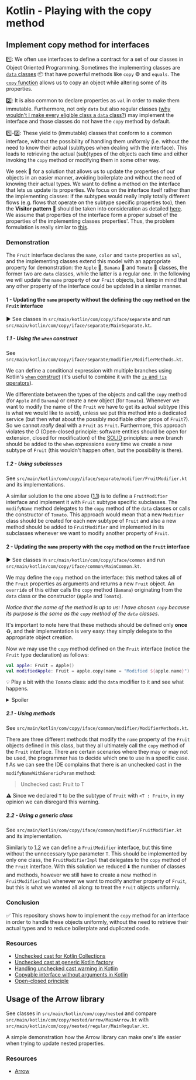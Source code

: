 # Kotlin - Playing with the copy method

## Implement copy method for interfaces
:one:: We often use interfaces to define a contract for a set of our classes in Object Oriented Programming. Sometimes the implementing classes are 
[`data` classes](https://kotlinlang.org/docs/data-classes.html) :package: that have powerful methods like `copy` :copyright: and `equals`.
The [`copy` function](https://kotlinlang.org/docs/data-classes.html#copying) allows us to copy an object while altering some of its properties. 

:two:: It is also common to declare properties as `val` in order to make them immutable. Furthermore, not only `data` but also regular classes 
([why wouldn't I make every eligible class a `data` class?](https://stackoverflow.com/questions/39650646/why-wouldnt-i-make-every-eligable-kotlin-class-a-data-class)) 
may implement the interface and those classes do not have the `copy` method by default.

:one:-:two:: These yield to (immutable) classes that conform to a common interface, without the possibility
of handling them uniformly (i.e. without the need to know their actual (sub)types when dealing with the interface).
This leads to retrieving the actual (sub)types of the objects each time and either 
invoking the `copy` method or modifying them in some other way. 

We seek :eyes: for a solution that allows us to update the properties of our objects in an easier manner, 
avoiding boilerplate and without the need of knowing their actual types.
We want to define a method on the interface that lets us update its properties.
We focus on the interface itself rather than the implementing classes: if the subtypes would really imply totally different flows 
(e.g. flows that operate on the subtype specific properties too), then the 
**Visitor pattern** :cowboy_hat_face: should be taken into consideration as detailed [here](https://medium.com/javarevisited/java-write-code-thats-mode-readable-scalable-and-maintainable-6bbfd000809e).
We assume that properties of the interface form a proper subset of the properties of the implementing classes properties'.
Thus, the problem formulation is really similar to [this](https://stackoverflow.com/questions/77647393/abstract-over-the-copy-function-from-a-data-class).

### Demonstration
The `Fruit` interface declares the `name`, `color` and `taste` properties as `val`, and the implementing classes
extend this model with an appropriate property for demonstration: the `Apple` :apple:, `Banana` :banana: and `Tomato` :tomato: classes, 
the former two are `data` classes, while the latter is a regular one.
In the following we will update the `name` property of our `Fruit` objects, but keep in mind that any other property of 
the interface could be updated in a similar manner.

#### 1 - Updating the `name` property without the defining the `copy` method on the `Fruit` interface
:arrow_forward: See classes in `src/main/kotlin/com/copy/iface/separate` and run `src/main/kotlin/com/copy/iface/separate/MainSeparate.kt`.

##### 1.1 - Using the `when` construct
See `src/main/kotlin/com/copy/iface/separate/modifier/ModifierMethods.kt`.

We can define a conditional expression with multiple branches using Kotlin's 
[`when` construct](https://kotlinlang.org/docs/control-flow.html#when-expression) (it's useful to combine it with the [`is` and `!is` operators](https://kotlinlang.org/docs/typecasts.html#is-and-is-operators)).

We differentiate between the types of the objects and call the `copy` method (for `Apple` and `Banana`) or
create a new object (for `Tomato`). Whenever we want to modify the name of the `Fruit` we have to get its actual subtype
(this is what we would like to avoid), unless
we put this method into a dedicated service (but then what about the possibly modifiable other props of `Fruit`?).
So we cannot _really_ deal with a `Fruit` as `Fruit`.
Furthermore, this approach violates the _O_ (Open-closed principle: software entities should be open for extension, closed for modification) of the 
[SOLID](https://en.wikipedia.org/wiki/SOLID) principles: a new branch should be added to the
`when` expressions every time we create a new subtype of `Fruit` (this wouldn't happen often, but the possibility is there).

##### 1.2 - Using subclasses
See `src/main/kotlin/com/copy/iface/separate/modifier/FruitModifier.kt` and its implementations.

A similar solution to the one above ([1.1](#11---using-the-when-construct)) is to define a `FruitModifier` 
interface and implement it with `Fruit` subtype specific subclasses.
The `modifyName` method delegates to the `copy` method of the `data` classes or calls the constructor of `Tomato`.
This approach would mean that a new `Modifier` class should be created for each new subtype of `Fruit` 
and also a new method should be added to `FruitModifier` and implemented in its subclasses whenever we want to modify another property of `Fruit`.

#### 2 - Updating the `name` property with the `copy` method on the `Fruit` interface
:arrow_forward: See classes in `src/main/kotlin/com/copy/iface/common` and run `src/main/kotlin/com/copy/iface/common/MainCommon.kt`.

We may define the `copy` method on the interface: this method takes all of the `Fruit` properties as arguments and returns a new `Fruit` object.
An `override` of this either calls the `copy` method (`Banana`) originating from the `data` class or the constructor (`Apple` and `Tomato`).

_Notice that the name of the method is up to us: I have chosen `copy` because its purpose is the same as the `copy` method of the `data` classes._

It's important to note here that these methods should be defined only **once** :recycle:, and their implementation is very easy:
they simply delegate to the appropriate object creation.

Now we may use the `copy` method defined on the `Fruit` interface (notice the `Fruit` type declaration) as follows:
```kotlin
val apple: Fruit = Apple()
val modifiedApple: Fruit = apple.copy(name = "Modified ${apple.name}")
```

:bulb: Play a bit with the `Tomato` class: add the `data` modifier to it and see what happens.
<details>
  <summary>Spoiler</summary>
  
  :exclamation: The IDE complains about the `copy` method that takes all primary constructor arguments as parameters:
  > Conflicting overloads: public final fun copy(name: String = ..., color: String = ..., taste: Taste = ..., didIKnowThatItsAFruit: Boolean = ...): 
  > Tomato defined in com.copy.iface.common.fruit.Tomato
</details>

##### 2.1 - Using methods
See `src/main/kotlin/com/copy/iface/common/modifier/ModifierMethods.kt`.

There are three different methods that modify the `name` property of the `Fruit` objects defined in this class,
but they all ultimately call the `copy` method of the `Fruit` interface. There are certain scenarios where
they may or may not be used, the programmer has to decide which one to use in a specific case.
:exclamation: As we can see the IDE complains that there is an unchecked cast in the `modifyNameWithGenericParam` method:
> Unchecked cast: Fruit to T

:warning: Since we declared `T` to be the subtype of `Fruit` with `<T : Fruit>`, in my opinion we can disregard this warning.

##### 2.2 - Using a generic class
See `src/main/kotlin/com/copy/iface/common/modifier/FruitModifier.kt` and its implementation.

Similarly to [1.2](#12---using-subclasses) we can define a `FruitModifier` interface, but this time without the unnecessary 
type parameter `T`. This should be implemented by only one class, the `FruitModifierImpl` that delegates to the `copy` method of the `Fruit` interface.
With this solution we reduced :arrow_down: the number of classes and methods, however we still have to create a new method in 
`FruitModifierImpl` whenever we want to modify another property of `Fruit`, but this is what we wanted all along:
to treat the `Fruit` objects uniformly.

### Conclusion
:white_check_mark: This repository shows how to implement the `copy` method for an interface in order to handle these objects uniformly,
without the need to retrieve their actual types and to reduce boilerplate and duplicated code.

### Resources
- [Unchecked cast for Kotlin Collections](https://stackoverflow.com/questions/36569421/kotlin-how-to-work-with-list-casts-unchecked-cast-kotlin-collections-listkot)
- [Unchecked cast at generic Kotlin factory](https://stackoverflow.com/questions/55053649/unchecked-cast-at-generic-kotlin-factory)
- [Handling unchecked cast warning in Kotlin](https://stackoverflow.com/questions/61520115/is-there-any-way-to-handle-unchecked-cast-warning-without-using-supress-in-kotli)
- [Copyable interface without arguments in Kotlin](https://stackoverflow.com/questions/43667628/write-a-copyable-interface-more-elegant-than-in-java)
- [Open-closed principle](https://en.wikipedia.org/wiki/Open%E2%80%93closed_principle)

## Usage of the Arrow library 
See classes in `src/main/kotlin/com/copy/nested` and compare `src/main/kotlin/com/copy/nested/arrow/MainArrow.kt` with 
`src/main/kotlin/com/copy/nested/regular/MainRegular.kt`.

A simple demonstration how the Arrow library can make one's life easier when trying to update nested properties.

### Resources
- [Arrow](https://arrow-kt.io/learn/overview/)
